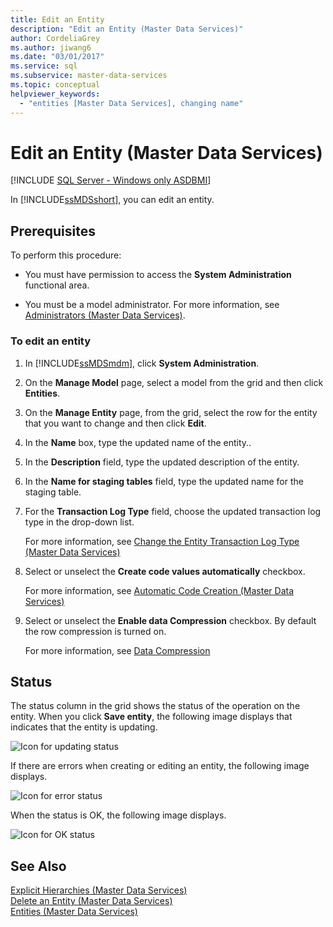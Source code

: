 ```yaml
---
title: Edit an Entity
description: "Edit an Entity (Master Data Services)"
author: CordeliaGrey
ms.author: jiwang6
ms.date: "03/01/2017"
ms.service: sql
ms.subservice: master-data-services
ms.topic: conceptual
helpviewer_keywords:
  - "entities [Master Data Services], changing name"
---
```

# Edit an Entity (Master Data Services)

[!INCLUDE [SQL Server - Windows only ASDBMI](../includes/applies-to-version/sql-windows-only-asdbmi.md)]

  In [!INCLUDE[ssMDSshort](../includes/ssmdsshort-md.md)], you can edit an entity.  
  
## Prerequisites  
 To perform this procedure:  
  
-   You must have permission to access the **System Administration** functional area.  
  
-   You must be a model administrator. For more information, see [Administrators &#40;Master Data Services&#41;](../master-data-services/administrators-master-data-services.md).  
  
### To edit an entity  
  
1.  In [!INCLUDE[ssMDSmdm](../includes/ssmdsmdm-md.md)], click **System Administration**.  
  
2.  On the **Manage Model** page, select a model from the grid and then click **Entities**.  
  
3.  On the **Manage Entity** page, from the grid, select the row for the entity that you want to change and then click **Edit**.  
  
4.  In the **Name** box, type the updated name of the entity..  
  
5.  In the **Description** field, type the updated description of the entity.  
  
6.  In the **Name for staging tables** field, type the updated name for the staging table.  
  
7.  For the **Transaction Log Type** field, choose the updated transaction log type in the drop-down list.  
  
     For more information, see [Change the Entity Transaction Log Type &#40;Master Data Services&#41;](../master-data-services/change-the-entity-transaction-log-type-master-data-services.md)  
  
8.  Select or unselect the **Create code values automatically** checkbox.  
  
     For more information, see [Automatic Code Creation &#40;Master Data Services&#41;](../master-data-services/automatic-code-creation-master-data-services.md)  
  
9. Select or unselect the **Enable data Compression** checkbox. By default the row compression is turned on.  
  
     For more information, see [Data Compression](../relational-databases/data-compression/data-compression.md)  
  
## Status  
 The status column in the grid shows the status of the operation on the entity. When you click **Save entity**, the following image displays that indicates that the entity is updating.  
  
 ![Icon for updating status](../master-data-services/media/mds-statusicon-updating.png "Icon for updating status")  
  
 If there are errors when creating or editing an entity, the following image displays.  
  
 ![Icon for error status](../master-data-services/media/mds-statusicon-error.png "Icon for error status")  
  
 When the status is OK, the following image displays.  
  
 ![Icon for OK status](../master-data-services/media/mds-statusicon-ok.png "Icon for OK status")  
  
## See Also  
 [Explicit Hierarchies &#40;Master Data Services&#41;](../master-data-services/explicit-hierarchies-master-data-services.md)   
 [Delete an Entity &#40;Master Data Services&#41;](../master-data-services/delete-an-entity-master-data-services.md)   
 [Entities &#40;Master Data Services&#41;](../master-data-services/entities-master-data-services.md)  
  
  
